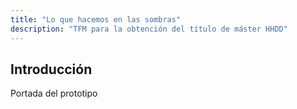 ```yaml
---
title: "Lo que hacemos en las sombras"
description: "TFM para la obtención del título de máster HHDD"
---
```


## Introducción

Portada del prototipo

